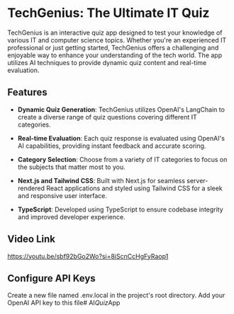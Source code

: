 # TechGenius: The Ultimate IT Quiz

TechGenius is an interactive quiz app designed to test your knowledge of various IT and computer science topics. Whether you're an experienced IT professional or just getting started, TechGenius offers a challenging and enjoyable way to enhance your understanding of the tech world. The app utilizes AI techniques to provide dynamic quiz content and real-time evaluation.

## Features

- **Dynamic Quiz Generation**: TechGenius utilizes OpenAI's LangChain to create a diverse range of quiz questions covering different IT categories.

- **Real-time Evaluation**: Each quiz response is evaluated using OpenAI's AI capabilities, providing instant feedback and accurate scoring.

- **Category Selection**: Choose from a variety of IT categories to focus on the subjects that matter most to you.

- **Next.js and Tailwind CSS**: Built with Next.js for seamless server-rendered React applications and styled using Tailwind CSS for a sleek and responsive user interface.

- **TypeScript**: Developed using TypeScript to ensure codebase integrity and improved developer experience.

## Video Link

https://youtu.be/sbf92bGo2Wo?si=8iScnCcHgFyRaop1

## Configure API Keys

Create a new file named .env.local in the project's root directory. Add your OpenAI API key to this file#   A I _ Q u i z _ A p p  
 